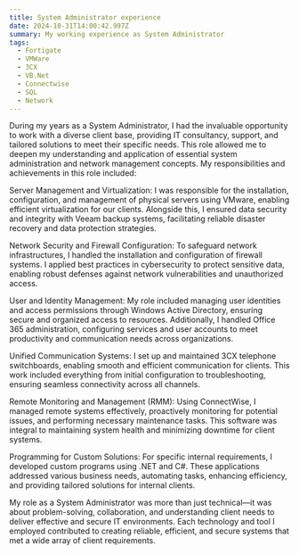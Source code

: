 ```yaml
---
title: System Administrator experience
date: 2024-10-31T14:00:42.997Z
summary: My working experience as System Administrator
tags:
  - Fortigate
  - VMWare
  - 3CX
  - VB.Net
  - Connectwise
  - SQL
  - Network
---
```

During my years as a System Administrator, I had the invaluable opportunity to work with a diverse client base, providing IT consultancy, support, and tailored solutions to meet their specific needs. This role allowed me to deepen my understanding and application of essential system administration and network management concepts. My responsibilities and achievements in this role included:

Server Management and Virtualization: I was responsible for the installation, configuration, and management of physical servers using VMware, enabling efficient virtualization for our clients. Alongside this, I ensured data security and integrity with Veeam backup systems, facilitating reliable disaster recovery and data protection strategies.

Network Security and Firewall Configuration: To safeguard network infrastructures, I handled the installation and configuration of firewall systems. I applied best practices in cybersecurity to protect sensitive data, enabling robust defenses against network vulnerabilities and unauthorized access.

User and Identity Management: My role included managing user identities and access permissions through Windows Active Directory, ensuring secure and organized access to resources. Additionally, I handled Office 365 administration, configuring services and user accounts to meet productivity and communication needs across organizations.

Unified Communication Systems: I set up and maintained 3CX telephone switchboards, enabling smooth and efficient communication for clients. This work included everything from initial configuration to troubleshooting, ensuring seamless connectivity across all channels.

Remote Monitoring and Management (RMM): Using ConnectWise, I managed remote systems effectively, proactively monitoring for potential issues, and performing necessary maintenance tasks. This software was integral to maintaining system health and minimizing downtime for client systems.

Programming for Custom Solutions: For specific internal requirements, I developed custom programs using .NET and C#. These applications addressed various business needs, automating tasks, enhancing efficiency, and providing tailored solutions for internal clients.

My role as a System Administrator was more than just technical—it was about problem-solving, collaboration, and understanding client needs to deliver effective and secure IT environments. Each technology and tool I employed contributed to creating reliable, efficient, and secure systems that met a wide array of client requirements.